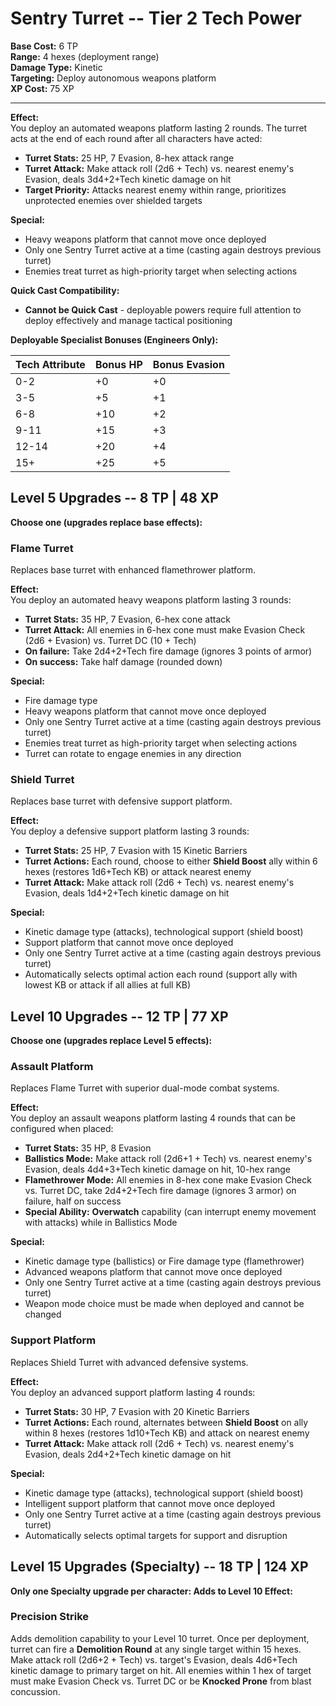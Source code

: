 # Sentry Turret -- Tier 2 Tech Power

**Base Cost:** 6 TP  
**Range:** 4 hexes (deployment range)  
**Damage Type:** Kinetic  
**Targeting:** Deploy autonomous weapons platform  
**XP Cost:** 75 XP

---

**Effect:**  
You deploy an automated weapons platform lasting 2 rounds. The turret acts at the end of each round after all characters have acted:
- **Turret Stats:** 25 HP, 7 Evasion, 8-hex attack range
- **Turret Attack:** Make attack roll (2d6 + Tech) vs. nearest enemy's Evasion, deals 3d4+2+Tech kinetic damage on hit
- **Target Priority:** Attacks nearest enemy within range, prioritizes unprotected enemies over shielded targets

**Special:**  
- Heavy weapons platform that cannot move once deployed
- Only one Sentry Turret active at a time (casting again destroys previous turret)
- Enemies treat turret as high-priority target when selecting actions

**Quick Cast Compatibility:**  
- **Cannot be Quick Cast** - deployable powers require full attention to deploy effectively and manage tactical positioning

**Deployable Specialist Bonuses (Engineers Only):**

| Tech Attribute | Bonus HP | Bonus Evasion |
|----------------|----------|---------------|
| 0-2 | +0 | +0 |
| 3-5 | +5 | +1 |
| 6-8 | +10 | +2 |
| 9-11 | +15 | +3 |
| 12-14 | +20 | +4 |
| 15+ | +25 | +5 |

## Level 5 Upgrades -- 8 TP | 48 XP

**Choose one (upgrades replace base effects):**

### Flame Turret
Replaces base turret with enhanced flamethrower platform.

**Effect:**  
You deploy an automated heavy weapons platform lasting 3 rounds:
- **Turret Stats:** 35 HP, 7 Evasion, 6-hex cone attack
- **Turret Attack:** All enemies in 6-hex cone must make Evasion Check (2d6 + Evasion) vs. Turret DC (10 + Tech)
- **On failure:** Take 2d4+2+Tech fire damage (ignores 3 points of armor)
- **On success:** Take half damage (rounded down)

**Special:**  
- Fire damage type
- Heavy weapons platform that cannot move once deployed
- Only one Sentry Turret active at a time (casting again destroys previous turret)
- Enemies treat turret as high-priority target when selecting actions
- Turret can rotate to engage enemies in any direction

### Shield Turret
Replaces base turret with defensive support platform.

**Effect:**  
You deploy a defensive support platform lasting 3 rounds:
- **Turret Stats:** 25 HP, 7 Evasion with 15 Kinetic Barriers
- **Turret Actions:** Each round, choose to either **Shield Boost** ally within 6 hexes (restores 1d6+Tech KB) or attack nearest enemy
- **Turret Attack:** Make attack roll (2d6 + Tech) vs. nearest enemy's Evasion, deals 1d4+2+Tech kinetic damage on hit

**Special:**  
- Kinetic damage type (attacks), technological support (shield boost)
- Support platform that cannot move once deployed
- Only one Sentry Turret active at a time (casting again destroys previous turret)
- Automatically selects optimal action each round (support ally with lowest KB or attack if all allies at full KB)

## Level 10 Upgrades -- 12 TP | 77 XP

**Choose one (upgrades replace Level 5 effects):**

### Assault Platform
Replaces Flame Turret with superior dual-mode combat systems.

**Effect:**  
You deploy an assault weapons platform lasting 4 rounds that can be configured when placed:
- **Turret Stats:** 35 HP, 8 Evasion
- **Ballistics Mode:** Make attack roll (2d6+1 + Tech) vs. nearest enemy's Evasion, deals 4d4+3+Tech kinetic damage on hit, 10-hex range
- **Flamethrower Mode:** All enemies in 8-hex cone make Evasion Check vs. Turret DC, take 2d4+2+Tech fire damage (ignores 3 armor) on failure, half on success
- **Special Ability:** **Overwatch** capability (can interrupt enemy movement with attacks) while in Ballistics Mode

**Special:**  
- Kinetic damage type (ballistics) or Fire damage type (flamethrower)
- Advanced weapons platform that cannot move once deployed
- Only one Sentry Turret active at a time (casting again destroys previous turret)
- Weapon mode choice must be made when deployed and cannot be changed

### Support Platform
Replaces Shield Turret with advanced defensive systems.

**Effect:**  
You deploy an advanced support platform lasting 4 rounds:
- **Turret Stats:** 30 HP, 7 Evasion with 20 Kinetic Barriers
- **Turret Actions:** Each round, alternates between **Shield Boost** on ally within 8 hexes (restores 1d10+Tech KB) and attack on nearest enemy
- **Turret Attack:** Make attack roll (2d6 + Tech) vs. nearest enemy's Evasion, deals 2d4+2+Tech kinetic damage on hit

**Special:**  
- Kinetic damage type (attacks), technological support (shield boost)
- Intelligent support platform that cannot move once deployed
- Only one Sentry Turret active at a time (casting again destroys previous turret)
- Automatically selects optimal targets for support and disruption

## Level 15 Upgrades (Specialty) -- 18 TP | 124 XP

**Only one Specialty upgrade per character: Adds to Level 10 Effect:**

### Precision Strike
Adds demolition capability to your Level 10 turret. Once per deployment, turret can fire a **Demolition Round** at any single target within 15 hexes. Make attack roll (2d6+2 + Tech) vs. target's Evasion, deals 4d6+Tech kinetic damage to primary target on hit. All enemies within 1 hex of target must make Evasion Check vs. Turret DC or be **Knocked Prone** from blast concussion.